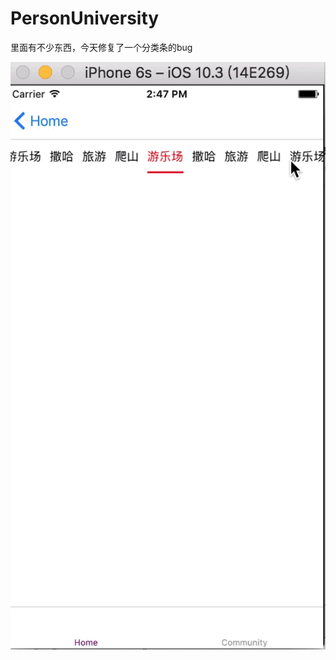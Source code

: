 # PersonUniversity

里面有不少东西，今天修复了一个分类条的bug

 ![image](https://github.com/yayungit/PersonUniversity/blob/master/gg.gif)



